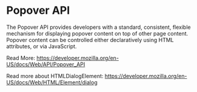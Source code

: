 # Popover API

The Popover API provides developers with a standard, consistent, flexible mechanism 
for displaying popover content on top of other page content. Popover content can be 
controlled either declaratively using HTML attributes, or via JavaScript.

Read More: https://developer.mozilla.org/en-US/docs/Web/API/Popover_API

Read more about HTMLDialogElement: https://developer.mozilla.org/en-US/docs/Web/HTML/Element/dialog
